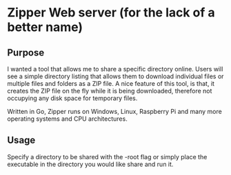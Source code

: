 # Zipper Web server (for the lack of a better name)

## Purpose

I wanted a tool that allows me to share a specific directory online. Users will see a simple directory listing that allows them to download individual files or multiple files and folders as a ZIP file.
A nice feature of this tool, is that, it creates the ZIP file on the fly while it is being downloaded, therefore not occupying any disk space for temporary files.

Written in Go, Zipper runs on Windows, Linux, Raspberry Pi and many more operating systems and CPU architectures.

## Usage

Specify a directory to be shared with the -root flag or simply place the executable in the directory you would like share and run it.